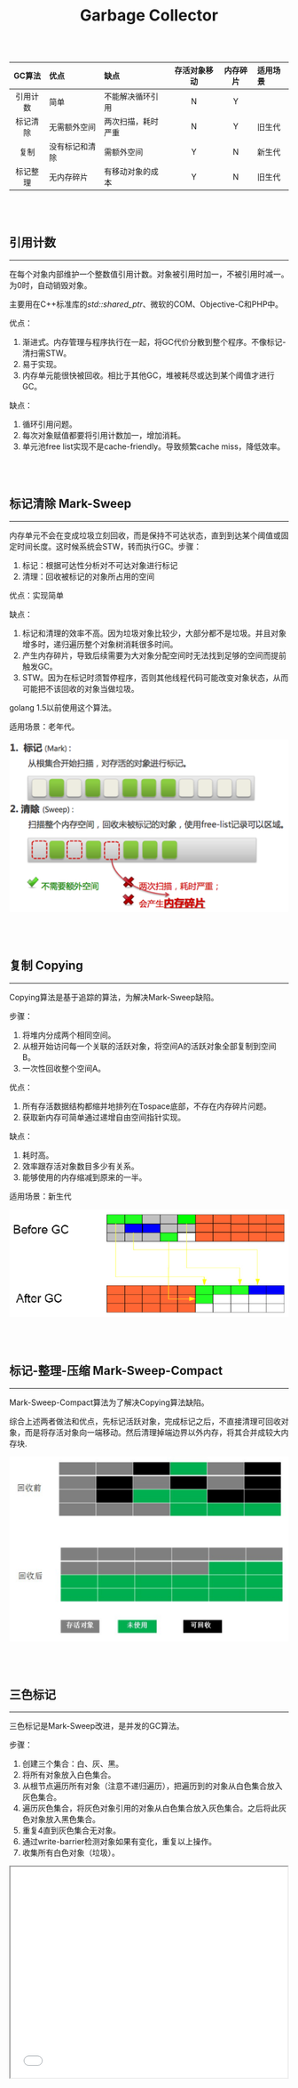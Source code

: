 # <center>Garbage Collector</center>



<br></br>

| GC算法    |   优点     | 缺点              | 存活对象移动 | 内存碎片 | 适用场景 |
| :------: | :--------  | :--------------- | :--------: | :-----: | :----- |
| 引用计数  | 简单        | 不能解决循环引用    |     N      |   Y     |        |
| 标记清除 | 无需额外空间  |  两次扫描，耗时严重 | N          | Y      | 旧生代   |
| 复制     | 没有标记和清除 | 需额外空间        | Y          | N      | 新生代   |
| 标记整理  | 无内存碎片   | 有移动对象的成本    | Y          | N      | 旧生代   |

<br></br>



## 引用计数
----
在每个对象内部维护一个整数值引用计数。对象被引用时加一，不被引用时减一。为0时，自动销毁对象。

主要用在C++标准库的*std::shared_ptr*、微软的COM、Objective-C和PHP中。

优点：
1. 渐进式。内存管理与程序执行在一起，将GC代价分散到整个程序。不像标记-清扫需STW。
2. 易于实现。
3. 内存单元能很快被回收。相比于其他GC，堆被耗尽或达到某个阈值才进行GC。

缺点：
1. 循环引用问题。
2. 每次对象赋值都要将引用计数加一，增加消耗。
3. 单元池free list实现不是cache-friendly。导致频繁cache miss，降低效率。

<br></br>



## 标记清除 Mark-Sweep
----
内存单元不会在变成垃圾立刻回收，而是保持不可达状态，直到到达某个阈值或固定时间长度。这时候系统会STW，转而执行GC。步骤：
1. 标记：根据可达性分析对不可达对象进行标记
2. 清理：回收被标记的对象所占用的空间

优点：实现简单

缺点：
1. 标记和清理的效率不高。因为垃圾对象比较少，大部分都不是垃圾。并且对象增多时，递归遍历整个对象树消耗很多时间。
2. 产生内存碎片，导致后续需要为大对象分配空间时无法找到足够的空间而提前触发GC。
3. STW。因为在标记时须暂停程序，否则其他线程代码可能改变对象状态，从而可能把不该回收的对象当做垃圾。

golang 1.5以前使用这个算法。

适用场景：老年代。

 ![Mark-Sweep](./Images/mark_sweep.png)

<br></br>



## 复制 Copying
-----
Copying算法是基于追踪的算法，为解决Mark-Sweep缺陷。

步骤：
1. 将堆内分成两个相同空间。
2. 从根开始访问每一个关联的活跃对象，将空间A的活跃对象全部复制到空间B。
3. 一次性回收整个空间A。

优点：
1. 所有存活数据结构都缩并地排列在Tospace底部，不存在内存碎片问题。
2. 获取新内存可简单通过递增自由空间指针实现。

缺点：
1. 耗时高。
2. 效率跟存活对象数目多少有关系。
3. 能够使用的内存缩减到原来的一半。

适用场景：新生代

 ![Copying](./Images/copying.png)

<br></br>



## 标记-整理-压缩 Mark-Sweep-Compact
----
Mark-Sweep-Compact算法为了解决Copying算法缺陷。

综合上述两者做法和优点，先标记活跃对象，完成标记之后，不直接清理可回收对象，而是将存活对象向一端移动。然后清理掉端边界以外内存，将其合并成较大内存块.

 ![Mark-Sweep-Compact](./Images/mark_sweep_compact.png)

<br></br>



## 三色标记
----
三色标记是Mark-Sweep改进，是并发的GC算法。

步骤：
1. 创建三个集合：白、灰、黑。
2. 将所有对象放入白色集合。
3. 从根节点遍历所有对象（注意不递归遍历），把遍历到的对象从白色集合放入灰色集合。
4. 遍历灰色集合，将灰色对象引用的对象从白色集合放入灰色集合。之后将此灰色对象放入黑色集合。
5. 重复4直到灰色集合无对象。
6. 通过write-barrier检测对象如果有变化，重复以上操作。
7. 收集所有白色对象（垃圾）。

<p align="center">
  <iframe height=380 width=500 src="./Images/gc1.gif">
</p>

优点：可实现*on-the-fly*，即程序运行同时进行收集，不需要暂停整个程序。

缺点：可能垃圾产生速度大于GC速度，导致程序垃圾越来越多无法被收集。

使用这种算法的是Go 1.5及以后。

<p align="center">
  <img src="./Images/gc2.png" width = "400"/>
</p>

注意：
1. 首先从root开始遍历，root包括全局指针和goroutine栈上指针。
2. mark有两个过程：
    1. 从root开始遍历，标记为灰色。遍历灰色队列。
    2. re-scan全局指针和栈。因为mark和用户程序并行，所以在过程1时可能会新对象分配。这时需通过写屏障（write barrier）记录。re-scan再完成检查一下。
3. STW有两个过程：
    1. GC将要开始时，主要是一些准备工作，比如enable write barrier。
    2. 是re-scan过程。如果这时候没有STW，那么mark将无休止。
4. 针对上图各阶段对应GCPhase如下：
    * Off: _GCoff
    * Stack scan ~ Mark: _GCmark
    * Mark termination: _GCmarktermination

<br>


### 写屏障 Write Barrier
GC中的Write Barrier可理解为编译器在写操作时特意插入一段代码。之所以需要Write Barrier，因为对于和用户程序并发运行的GC，用户程序会一直修改内存，所以需记录。

Golang 1.7前Write Barrier使用的经典*Dijkstra-style insertion write barrier [Dijkstra ‘78]*。STW 主要耗时在stack re-scan过程。1.8后采用混合Write Barrier方式 （Yuasa-style deletion write barrier [Yuasa ‘90] 和 Dijkstra-style insertion write barrier [Dijkstra ‘78]）避免re-scan。

<br></br>



## 分代收集 Generational Collection
----
主要用于JVM和.Net。

 ![Generation1](./Images/generation1.png)

 ![Generation2](./Images/generation2.png)

<br>


### 新生代 Young
新建对象用新生代分配内存。新生代进分为Eden和Survivor区，Survivor由From和To组成。

Eden空间不足时，把存活对象转移到Survivor。新生代存活时间短，因此基于Copying算法进行回收，在Eden的From或To之间copy。

> `-XX:NewRatio=`参数可设置Young与Old大小比例，`-XX:SurvivorRatio=`参数可设置Eden与Survivor比例。

新生代采用空闲指针方式控制GC触发。指针保持最后一个分配的对象在新生代区间的位置，当有新对象要分配内存时，用于检查空间是否足够，不够就触发minor GC。当连续分配对象时，对象逐渐从Eden到Survivor。 

> 年轻代的痛：由于对年轻代的复制收集，须停止所有线程。只能靠多CPU，多线程并发来提高收集速度。所以，暂停时间的瓶颈就落在了年轻代的复制算法上。

 ![Young GC](./Images/young_gc.png)

<br>


### 年老代 Old
`-XX:MaxTenuringThreshold=`设置熬过年轻代多少次GC后移入老人区。默认为0，熬过一次GC就转入。

对象存活周期长的对象放在老年代：
* 存放新生代中经历多次GC仍然存活的对象；
* 新建对象也可能直接在旧生代分配，取决于具体GC实现；
* GC频率降低，标记(mark)、清理(sweep)、压缩(compaction)算法的各种结合和优化。

Old常见对象为比如Http请求中的Session对象、线程、Socket连接，这类对象跟业务直接挂钩，因此生命周期比较长。

<br>


### 永久代Permanent
装载Class信息等基础数据，默认64M。如果是类很多的程序，需加大其设置`-XX:MaxPermSize=`，否则满了后引起Major GC。Spring，Hibernate这类喜欢AOP动态生成类的框架需要更多的持久代内存。

<br>


### 对象提升到老年代
1.对象分配

 ![Step 1](./Images/step1.png)


2.填充到Eden区

 ![Step 2](./Images/step2.png)


3.将Eden区中存活的对象（引用对象）拷贝到其中一个存活区

 ![Step 3](./Images/step3.png)


4.年龄计数器：在Eden中存活的对象其年龄初始=1，从其他存活区存活下来年龄+1

 ![Step 4](./Images/step4.png)


5.增加年龄计数器，图中To存活区有三个对象来自于From存活区，一个对象来自Eden

 ![Step 5](./Images/step5.png)


6.对象提升，这里假设年龄阈值=8，发生GC时，From存活区中=8的对象提升到老年代，其他存活对象移动到To存活区

 ![Step 6](./Images/step6.png)

<br></br>



## GC Type
----
1. Serial GC (`-XX:+UseSerialGC`)

    **Use mark-sweep-compact for Young and Old Generations GC.** i.e Minor and Major GC. Serial GC is useful in client-machines such as our simple stand alone applications and machines with smaller CPU. It is good for small applications with low memory footprint.

2. Parallel GC (`-XX:+UseParallelGC`) 

    **Parallel GC is same as Serial GC except that is spawns N threads for young generation gc where N is the number of CPU cores in the system**. We can control the number of threads using `-XX:ParallelGCThreads = n`. Parallel GC uses single thread for Old Generation GC.

3. Parallel Old GC (`-XX:+UseParallelOldGC`)

    **Same as Parallel GC except that it uses multiple threads for both Young Generation and Old Generation GC**.

4. Concurrent Mark Sweep (CMS) Collector (`-XX:+UseConcMarkSweepGC`)

    CMS Collector is also referred as concurrent low pause collector. **It does GC for Old Generation. CMS collector tries to minimize pauses due to GC by doing most of GC works concurrently with application threads. CMS collector on Young Generation uses  same algorithm as of Parallel Collector. This GC is suitable for responsive applications where we can’t afford longer pause times**. We can limit the number of threads in CMS collector using `-XX:ParallelCMSThreads = n`.

5. G1 Garbage Collector (`-XX:+UseG1GC`)

    The Garbage First or G1 GC is **available from Java 7** and it’s long term goal is to **replace CMS collector**. The G1 collector is a parallel, concurrent, and incrementally compacting low-pause GC. **G1 doesn’t work like other collectors and there is no concept of Young and Old generation space. It divides heap space into multiple equal-sized heap regions. When GC is invoked, it first collects region with lesser live data, hence “Garbage First”**.
        
<br></br>



## 确定垃圾
----

![根搜索](./Images/root_example.png)

GC roots:
1. **Stack Local - Java方法local变量或参数**

    Local variables are kept alive by the stack of a thread. This is not a real object virtual reference and thus is not visible.

2. **Thread - 活着的线程**

    Active Java threads are always considered live objects and are therefore GC roots. This is especially important for thread local variables.

3. **Static variables** 

    Referenced by their classes. This fact makes them de facto GC roots. Classes themselves can be garbage-collected, which would remove all referenced static variables. 

4. **JNI Local - JNI方法的local变量或参数**

5. **Monitor Used - 用于同步的监控对象**

7. **Class - 由系统类加载器加载的对象**

JVM判定无用的类的条件：
1. 该类所有实例已被回收，堆中不存在该类任何示例。
2. 加载该类的ClassLoader已被回收。
3. 该类对应的`java.lang.Class`对象没有在任何地方被引用。

<br></br>



## Performance
----
1. **不要显式调用`System.gc()`。**

2. **减少临时对象使用。**

3. **对象不用时显式置为`null`。**

4. **使用`StringBuffer`，而不用`String`来累加字符串。**

5. **能用基本类型如`int`，就不用`Integer`对象。**

    基本类型变量占用内存资源比相应对象少得多，如果没有必要，最好使用基本变量。

6. **少用静态对象变量。**

    静态变量属于全局变量，不会被GC回收，会一直占用内存。

7. **分散对象创建或删除的时间。**

<br></br>



## 串行、并行、并发GC
----
串行和并行指GC工作时STW，使用单核CPU（串行）还是多核CPU（并行）。

* 串行（Serial）：使用单核CPU串行地进行垃圾收集。
* 并行（Parallel）：使用多CPU并行地进行垃圾收集，并行是GC线程有多个，但在运行GC线程时，用户线程是阻塞的。
* 并发（Concurrent）：垃圾收集时不会暂停应用程序线程，大部分阶段用户线程和GC线程都在运行。
      
| 概念   |  STW | 单线程／多线程 | 
| :---: | :----: | :--------: | 
| 串行  | Y | GC单线程 | 
| 并行 | Y |  GC多线程 |
| 并发 | N | GC和用户线程是多线程 |

<br></br>



## 增量式GC和普通GC
----
GC由一个或一组进程来实现的，它本身也和用户程序一样占用heap空间，运行时也占用CPU。当GC运行时，应用程序停止运行。增量式GC是指把一个长时间的中断，划分为很多个小的中断，减少GC对用户程序的影响。虽然增量式GC整体性能上不如普通GC的效率高，但是能够减少程序的最长停顿时间。

增量式GC采用TrainGC算法，基本想法是将堆中的所有对象按照创建和使用情况进行分组（分层），将使用频繁高和具有相关性的对象放在一队中，随着程序的运行，不断对组进行调整。当GC运行时，它总是先回收最老的（最近很少访问的）的对象，如果整组都为可回收对象，GC将整组回收。这样，每次GC运行只回收一定比例的不可达对象，保证程序的顺畅运行。
